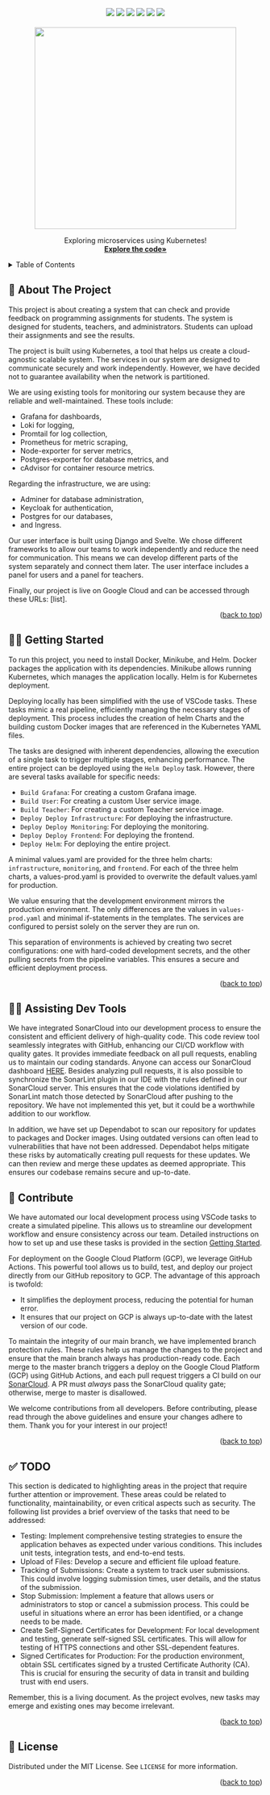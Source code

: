 <a name="readme-top"></a>
<p align="center">
<a href="https://sonarcloud.io/summary/new_code?id=Fuck-We-Ballerz_DM885" style="text-decoration:none;">
  <img src="https://img.shields.io/sonar/quality_gate/Fuck-We-Ballerz_DM885?server=https%3A%2F%2Fsonarcloud.io&style=for-the-badge" style="padding-bottom: 5px;"/>
</a>
<a href="https://sonarcloud.io/summary/new_code?id=Fuck-We-Ballerz_DM885" style="text-decoration:none;">
  <img src="https://img.shields.io/sonar/tech_debt/Fuck-We-Ballerz_DM885?server=https%3A%2F%2Fsonarcloud.io&style=for-the-badge" style="padding-bottom: 5px;" />
</a>
<a href="https://sonarcloud.io/summary/new_code?id=Fuck-We-Ballerz_DM885" style="text-decoration:none;">
  <img src="https://img.shields.io/sonar/major_violations/Fuck-We-Ballerz_DM885?server=https%3A%2F%2Fsonarcloud.io&style=for-the-badge" style="padding-bottom: 5px;"/>
</a>
<a href="https://github.com/Fuck-We-Ballerz/DM885/graphs/contributors" style="text-decoration:none;">
  <img src="https://img.shields.io/github/contributors/Fuck-We-Ballerz/DM885.svg?style=for-the-badge" style="padding-bottom: 5px;/">
</a>
<a href="https://github.com/Fuck-We-Ballerz/DM885/blob/main/LICENSE" style="text-decoration:none;">
  <img src="https://img.shields.io/github/license/Fuck-We-Ballerz/DM885.svg?style=for-the-badge" style="padding-bottom: 5px;/">
</a>
<a href="https://fuck-we-ballerz.github.io/DM885/" style="text-decoration:none;">
  <img src="https://img.shields.io/website?url=https%3A%2F%2Ffuck-we-ballerz.github.io%2FDM885%2F&style=for-the-badge" style="padding-bottom: 5px;"/>
</a>
</p>

<p align="center">
<img src="https://www.sdu.dk/-/media/files/nyheder/logoer/sdu_black_rgb_png.png" width="400" style="padding-bottom: 1em;">
<br />
Exploring microservices using Kubernetes!
<br />
<a href="https://github.com/Fuck-We-Ballerz/DM885"><strong>Explore the code»</strong></a>
</p>

<details>
  <summary>Table of Contents</summary>
  <ol>
    <li>
      <a href="#👋-about-the-project">👋 About The Project</a>
    </li>
    <li>
      <a href="#👷‍♂️-getting-started">👷‍♂️ Getting Started</a>
    </li>
    <li>
      <a href="#👨‍💻-assisting-dev-tools">👨‍💻 Assisting Dev Tools</a>
    </li>
    <li>
        <a href="#🤝-contribute">🤝 Contribute</a>
    </li>
    <li>
        <a href="#✅-todo">✅ TODO</a>
    </li>
    <li>
        <a href="#📜-license">📜 License</a>
    </li>
  </ol>
</details>

## 👋 About The Project
This project is about creating a system that can check and provide feedback on programming assignments for students. The system is designed for students, teachers, and administrators. Students can upload their assignments and see the results.

The project is built using Kubernetes, a tool that helps us create a cloud-agnostic scalable system. The services in our system are designed to communicate securely and work independently. However, we have decided not to guarantee availability when the network is partitioned.

We are using existing tools for monitoring our system because they are reliable and well-maintained. These tools include:

* Grafana for dashboards, 
* Loki for logging, 
* Promtail for log collection, 
* Prometheus for metric scraping, 
* Node-exporter for server metrics, 
* Postgres-exporter for database metrics, and 
* cAdvisor for container resource metrics.

Regarding the infrastructure, we are using: 

* Adminer for database administration, 
* Keycloak for authentication, 
* Postgres for our databases, 
* and Ingress.

Our user interface is built using Django and Svelte. We chose different frameworks to allow our teams to work independently and reduce the need for communication. This means we can develop different parts of the system separately and connect them later. The user interface includes a panel for users and a panel for teachers.

Finally, our project is live on Google Cloud and can be accessed through these URLs: [list]. 

<p align="right">(<a href="#readme-top">back to top</a>)</p>

## 👷‍♂️ Getting Started
To run this project, you need to install Docker, Minikube, and Helm. Docker packages the application with its dependencies. Minikube allows running Kubernetes, which manages the application locally. Helm is for Kubernetes deployment.

Deploying locally has been simplified with the use of VSCode tasks. These tasks mimic a real pipeline, efficiently managing the necessary stages of deployment. This process includes the creation of helm Charts and the building custom Docker images that are referenced in the Kubernetes YAML files.

The tasks are designed with inherent dependencies, allowing the execution of a single task to trigger multiple stages, enhancing performance. The entire project can be deployed using the `Helm Deploy` task. However, there are several tasks available for specific needs:

* `Build Grafana`: For creating a custom Grafana image.
* `Build User`: For creating a custom User service image.
* `Build Teacher`: For creating a custom Teacher service image.
* `Deploy Deploy Infrastructure`: For deploying the infrastructure.
* `Deploy Deploy Monitoring`: For deploying the monitoring.
* `Deploy Deploy Frontend`: For deploying the frontend.
* `Deploy Helm`: For deploying the entire project.

A minimal values.yaml are provided for the three helm charts: `infrastructure`, `monitoring`, and `frontend`. For each of the three helm charts, a values-prod.yaml is provided to overwrite the default values.yaml for production.

We value ensuring that the development environment mirrors the production environment. The only differences are the values in `values-prod.yaml` and minimal if-statements in the templates. The services are configured to persist solely on the server they are run on.

This separation of environments is achieved by creating two secret configurations: one with hard-coded development secrets, and the other pulling secrets from the pipeline variables. This ensures a secure and efficient deployment process.

<p align="right">(<a href="#readme-top">back to top</a>)</p>

## 👨‍💻 Assisting Dev Tools
We have integrated SonarCloud into our development process to ensure the consistent and efficient delivery of high-quality code. This code review tool seamlessly integrates with GitHub, enhancing our CI/CD workflow with quality gates. It provides immediate feedback on all pull requests, enabling us to maintain our coding standards. Anyone can access our SonarCloud dashboard [HERE](https://sonarcloud.io/organizations/fuck-we-ballerz). Besides analyzing pull requests, it is also possible to synchronize the SonarLint plugin in our IDE with the rules defined in our SonarCloud server. This ensures that the code violations identified by SonarLint match those detected by SonarCloud after pushing to the repository. We have not implemented this yet, but it could be a worthwhile addition to our workflow.

In addition, we have set up Dependabot to scan our repository for updates to packages and Docker images. Using outdated versions can often lead to vulnerabilities that have not been addressed. Dependabot helps mitigate these risks by automatically creating pull requests for these updates. We can then review and merge these updates as deemed appropriate. This ensures our codebase remains secure and up-to-date.

## 🤝 Contribute
We have automated our local development process using VSCode tasks to create a simulated pipeline. This allows us to streamline our development workflow and ensure consistency across our team. Detailed instructions on how to set up and use these tasks is provided in the section [Getting Started](👷‍♂️-getting-started).

For deployment on the Google Cloud Platform (GCP), we leverage GitHub Actions. This powerful tool allows us to build, test, and deploy our project directly from our GitHub repository to GCP. The advantage of this approach is twofold:

* It simplifies the deployment process, reducing the potential for human error.
* It ensures that our project on GCP is always up-to-date with the latest version of our code.

To maintain the integrity of our main branch, we have implemented branch protection rules. These rules help us manage the changes to the project and ensure that the main branch always has production-ready code. Each merge to the master branch triggers a deploy on the Google Cloud Platform (GCP) using GitHub Actions, and each pull request triggers a CI build on our [SonarCloud](https://sonarcloud.io/project/overview?id=Fuck-We-Ballerz_DM885). A PR must *always* pass the SonarCloud quality gate; otherwise, merge to master is disallowed.

We welcome contributions from all developers. Before contributing, please read through the above guidelines and ensure your changes adhere to them. Thank you for your interest in our project!

<p align="right">(<a href="#readme-top">back to top</a>)</p>

## ✅ TODO
This section is dedicated to highlighting areas in the project that require further attention or improvement. These areas could be related to functionality, maintainability, or even critical aspects such as security. The following list provides a brief overview of the tasks that need to be addressed:

* Testing: Implement comprehensive testing strategies to ensure the application behaves as expected under various conditions. This includes unit tests, integration tests, and end-to-end tests.
* Upload of Files: Develop a secure and efficient file upload feature.
* Tracking of Submissions: Create a system to track user submissions. This could involve logging submission times, user details, and the status of the submission.
* Stop Submission: Implement a feature that allows users or administrators to stop or cancel a submission process. This could be useful in situations where an error has been identified, or a change needs to be made.
* Create Self-Signed Certificates for Development: For local development and testing, generate self-signed SSL certificates. This will allow for testing of HTTPS connections and other SSL-dependent features.
* Signed Certificates for Production: For the production environment, obtain SSL certificates signed by a trusted Certificate Authority (CA). This is crucial for ensuring the security of data in transit and building trust with end users.

Remember, this is a living document. As the project evolves, new tasks may emerge and existing ones may become irrelevant.

<p align="right">(<a href="#readme-top">back to top</a>)</p>

## 📜 License

Distributed under the MIT License. See `LICENSE` for more information.

<p align="right">(<a href="#readme-top">back to top</a>)</p>

